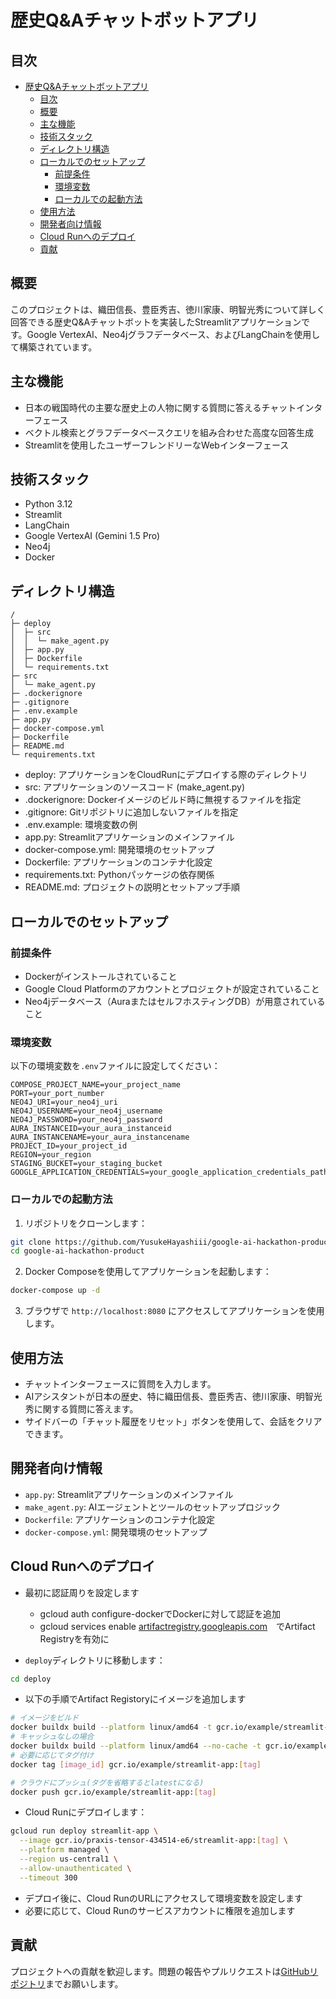 # 歴史Q&Aチャットボットアプリ

## 目次

- [歴史Q\&Aチャットボットアプリ](#歴史qaチャットボットアプリ)
  - [目次](#目次)
  - [概要](#概要)
  - [主な機能](#主な機能)
  - [技術スタック](#技術スタック)
  - [ディレクトリ構造](#ディレクトリ構造)
  - [ローカルでのセットアップ](#ローカルでのセットアップ)
    - [前提条件](#前提条件)
    - [環境変数](#環境変数)
    - [ローカルでの起動方法](#ローカルでの起動方法)
  - [使用方法](#使用方法)
  - [開発者向け情報](#開発者向け情報)
  - [Cloud Runへのデプロイ](#cloud-runへのデプロイ)
  - [貢献](#貢献)

## 概要

このプロジェクトは、織田信長、豊臣秀吉、徳川家康、明智光秀について詳しく回答できる歴史Q&Aチャットボットを実装したStreamlitアプリケーションです。Google VertexAI、Neo4jグラフデータベース、およびLangChainを使用して構築されています。

## 主な機能

- 日本の戦国時代の主要な歴史上の人物に関する質問に答えるチャットインターフェース
- ベクトル検索とグラフデータベースクエリを組み合わせた高度な回答生成
- Streamlitを使用したユーザーフレンドリーなWebインターフェース

## 技術スタック

- Python 3.12
- Streamlit
- LangChain
- Google VertexAI (Gemini 1.5 Pro)
- Neo4j
- Docker

## ディレクトリ構造

```
/
├─ deploy
│  ├─ src
│  │  └─ make_agent.py
│  ├─ app.py
│  ├─ Dockerfile
│  └─ requirements.txt
├─ src
│  └─ make_agent.py
├─ .dockerignore
├─ .gitignore
├─ .env.example
├─ app.py
├─ docker-compose.yml
├─ Dockerfile
├─ README.md
└─ requirements.txt
```

- deploy: アプリケーションをCloudRunにデプロイする際のディレクトリ
- src: アプリケーションのソースコード (make_agent.py)
- .dockerignore: Dockerイメージのビルド時に無視するファイルを指定
- .gitignore: Gitリポジトリに追加しないファイルを指定
- .env.example: 環境変数の例
- app.py: Streamlitアプリケーションのメインファイル
- docker-compose.yml: 開発環境のセットアップ
- Dockerfile: アプリケーションのコンテナ化設定
- requirements.txt: Pythonパッケージの依存関係
- README.md: プロジェクトの説明とセットアップ手順

## ローカルでのセットアップ

### 前提条件

- Dockerがインストールされていること
- Google Cloud Platformのアカウントとプロジェクトが設定されていること
- Neo4jデータベース（AuraまたはセルフホスティングDB）が用意されていること

### 環境変数

以下の環境変数を`.env`ファイルに設定してください：

```
COMPOSE_PROJECT_NAME=your_project_name
PORT=your_port_number
NEO4J_URI=your_neo4j_uri
NEO4J_USERNAME=your_neo4j_username
NEO4J_PASSWORD=your_neo4j_password
AURA_INSTANCEID=your_aura_instanceid
AURA_INSTANCENAME=your_aura_instancename
PROJECT_ID=your_project_id
REGION=your_region
STAGING_BUCKET=your_staging_bucket
GOOGLE_APPLICATION_CREDENTIALS=your_google_application_credentials_path
```

### ローカルでの起動方法

1. リポジトリをクローンします：

```bash
git clone https://github.com/YusukeHayashiii/google-ai-hackathon-product.git
cd google-ai-hackathon-product
```

2. Docker Composeを使用してアプリケーションを起動します：

```bash
docker-compose up -d
```

3. ブラウザで `http://localhost:8080` にアクセスしてアプリケーションを使用します。

## 使用方法

- チャットインターフェースに質問を入力します。
- AIアシスタントが日本の歴史、特に織田信長、豊臣秀吉、徳川家康、明智光秀に関する質問に答えます。
- サイドバーの「チャット履歴をリセット」ボタンを使用して、会話をクリアできます。

## 開発者向け情報

- `app.py`: Streamlitアプリケーションのメインファイル
- `make_agent.py`: AIエージェントとツールのセットアップロジック
- `Dockerfile`: アプリケーションのコンテナ化設定
- `docker-compose.yml`: 開発環境のセットアップ

## Cloud Runへのデプロイ

- 最初に認証周りを設定します
  - gcloud auth configure-dockerでDockerに対して認証を追加
  - gcloud services enable [artifactregistry.googleapis.com](http://artifactregistry.googleapis.com/)　でArtifact Registryを有効に

- `deploy`ディレクトリに移動します：

```bash
cd deploy
```

- 以下の手順でArtifact Registoryにイメージを追加します

```bash
# イメージをビルド
docker buildx build --platform linux/amd64 -t gcr.io/example/streamlit-app .
# キャッシュなしの場合
docker buildx build --platform linux/amd64 --no-cache -t gcr.io/example/streamlit-app .
# 必要に応じてタグ付け
docker tag [image_id] gcr.io/example/streamlit-app:[tag]

# クラウドにプッシュ(タグを省略するとlatestになる)
docker push gcr.io/example/streamlit-app:[tag]
```

- Cloud Runにデプロイします：

```bash
gcloud run deploy streamlit-app \
  --image gcr.io/praxis-tensor-434514-e6/streamlit-app:[tag] \
  --platform managed \
  --region us-central1 \
  --allow-unauthenticated \
  --timeout 300
```

- デプロイ後に、Cloud RunのURLにアクセスして環境変数を設定します
- 必要に応じて、Cloud Runのサービスアカウントに権限を追加します

## 貢献

プロジェクトへの貢献を歓迎します。問題の報告やプルリクエストは[GitHubリポジトリ](https://github.com/YusukeHayashiii/google-ai-hackathon-product.git)までお願いします。
